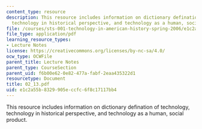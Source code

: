 ```yaml
---
content_type: resource
description: This resource includes information on dictionary defination of technology,
  technology in historical perspective, and technology as a human, social product.
file: /courses/sts-001-technology-in-american-history-spring-2006/e1c2a55b8329905eccfc6f8c17117bb4_02_13.pdf
file_type: application/pdf
learning_resource_types:
- Lecture Notes
license: https://creativecommons.org/licenses/by-nc-sa/4.0/
ocw_type: OCWFile
parent_title: Lecture Notes
parent_type: CourseSection
parent_uid: f6b00e62-0e82-477a-fabf-2eaa435322d1
resourcetype: Document
title: 02_13.pdf
uid: e1c2a55b-8329-905e-ccfc-6f8c17117bb4
---
```

This resource includes information on dictionary defination of technology, technology in historical perspective, and technology as a human, social product.